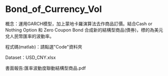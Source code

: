 # Bond_of_Currency_Vol
概念：運用GARCH模型，加上蒙地卡羅演算法去作商品訂價。結合Cash or Nothing Option 和 Zero Coupon Bond 合成新的結構型商品(債券)，標的為美元兌人民幣匯率的波動率。

程式碼(matlab)：請點選"Code"資料夾

Dataset：USD_CNY.xlsx

書面報告:匯率波動度聯動結構型商品.pdf
